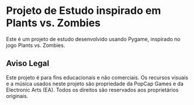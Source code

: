 # Projeto de Estudo inspirado em Plants vs. Zombies

Este é um projeto de estudo desenvolvido usando Pygame, inspirado no jogo Plants vs. Zombies. 

## Aviso Legal

Este projeto é para fins educacionais e não comerciais. Os recursos visuais e a música usados neste projeto são propriedade da PopCap Games e da Electronic Arts (EA). Todos os direitos são reservados aos proprietários originais.
